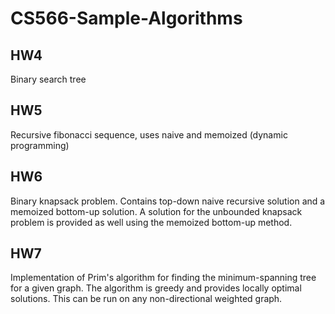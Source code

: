 # CS566-Sample-Algorithms

## HW4
Binary search tree

## HW5
Recursive fibonacci sequence, uses naive and memoized (dynamic programming)

## HW6
Binary knapsack problem. Contains top-down naive recursive solution and a memoized 
bottom-up solution. A solution for the unbounded knapsack problem is provided as well 
using the memoized bottom-up method. 

## HW7
Implementation of Prim's algorithm for finding the minimum-spanning tree for a given 
graph. The algorithm is greedy and provides locally optimal solutions. This can be run on
any non-directional weighted graph.
